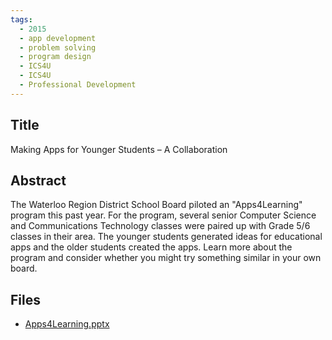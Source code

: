 ```yaml
---
tags:
  - 2015
  - app development
  - problem solving
  - program design
  - ICS4U
  - ICS4U
  - Professional Development
---
```

    
## Title

Making Apps for Younger Students – A Collaboration

## Abstract

The Waterloo Region District School Board piloted an "Apps4Learning" program this past year.  For the program, several senior Computer Science and Communications Technology classes were paired up with Grade 5/6 classes in their area.  The younger students generated ideas for educational apps and the older students created the apps.  Learn more about the program and consider whether you might try something similar in your own board.

## Files

- [Apps4Learning.pptx](https://www.russellgordon.ca/acse/cemc-cse-resources/resources/2015/Michelle_Vidberg/Apps4Learning.pptx)
